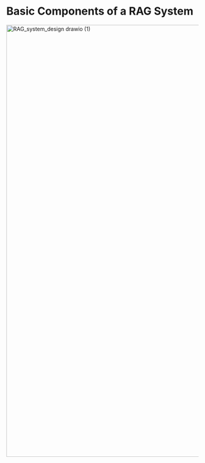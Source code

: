# Basic Components of a RAG System

<img width="1153" height="1133" alt="RAG_system_design drawio (1)" src="https://github.com/user-attachments/assets/35ffadbb-236a-46c0-bc65-9fce326fa75b" />
